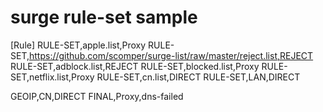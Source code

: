 # surge rule-set sample

[Rule]
RULE-SET,apple.list,Proxy
RULE-SET,https://github.com/scomper/surge-list/raw/master/reject.list,REJECT
RULE-SET,adblock.list,REJECT
RULE-SET,blocked.list,Proxy
RULE-SET,netflix.list,Proxy
RULE-SET,cn.list,DIRECT
RULE-SET,LAN,DIRECT

GEOIP,CN,DIRECT
FINAL,Proxy,dns-failed

